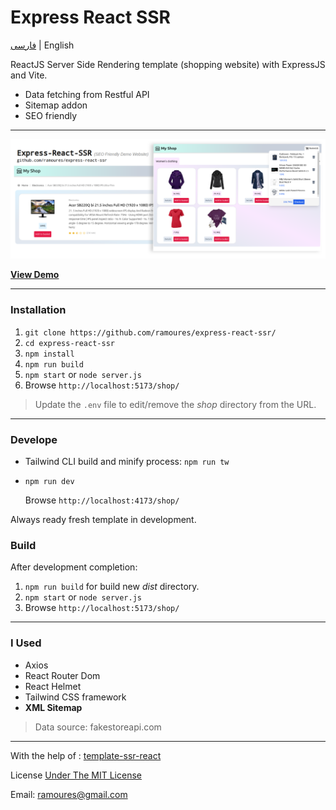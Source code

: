 # Express React SSR

[فارسی](https://awaweb.ir/blog/posts/express-react-ssr) | English

ReactJS Server Side Rendering template (shopping website) with ExpressJS and Vite.

- Data fetching from Restful API
- Sitemap addon
- SEO friendly

---

[<img src="screenshot.png">](https://awaweb.ir/projects/free/express-react-ssr)

**[View Demo](https://awaweb.ir/projects/free/express-react-ssr)**

---

### Installation

1. `git clone https://github.com/ramoures/express-react-ssr/`
2. `cd express-react-ssr`
3. `npm install`
4. `npm run build`
5. `npm start` or `node server.js`
6. Browse `http://localhost:5173/shop/`

> Update the `.env` file to edit/remove the _shop_ directory from the URL.

---

### Develope

- Tailwind CLI build and minify process: `npm run tw`
- `npm run dev`

  Browse `http://localhost:4173/shop/`

Always ready fresh template in development.

### Build

After development completion:

1. `npm run build` for build new _dist_ directory.
2. `npm start` or `node server.js`
3. Browse `http://localhost:5173/shop/`

---

### I Used

- Axios
- React Router Dom
- React Helmet
- Tailwind CSS framework
- **XML Sitemap**

> Data source: fakestoreapi.com

---

With the help of : [template-ssr-react](https://github.com/bluwy/create-vite-extra/tree/master/template-ssr-react)

License [Under The MIT License](./LICENSE)

Email: ramoures@gmail.com
